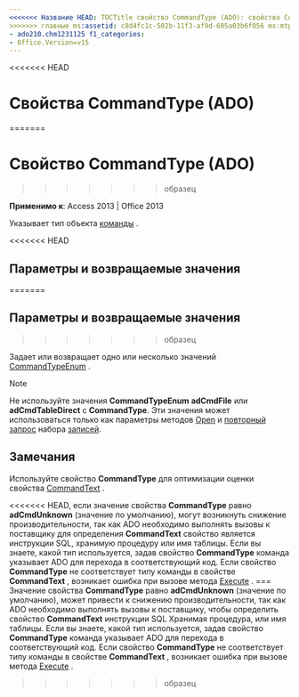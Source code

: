 ```yaml
---
<<<<<<< Название HEAD: TOCTitle свойство CommandType (ADO): свойство CommandType (ADO) === название: свойства CommandType (ADO) TOCTitle: свойства CommandType (ADO)
>>>>>>> главные ms:assetid: c8d4fc1c-502b-11f3-af9d-605a03b6f056 ms:mtpsurl: https://msdn.microsoft.com/library/JJ249976(v=office.15) ms:contentKeyID: 48547663 ms.date: 09/18/2015 mtps_version: v=office.15 f1_keywords:
- ado210.chm1231125 f1_categories:
- Office.Version=v15
---
```


<<<<<<< HEAD
# <a name="commandtype-property-ado"></a>Свойства CommandType (ADO)
=======
# <a name="commandtype-property-ado"></a>Свойство CommandType (ADO)
>>>>>>> образец


**Применимо к**: Access 2013 | Office 2013

Указывает тип объекта [команды](command-object-ado.md) .

<<<<<<< HEAD
## <a name="settings-and-return-values"></a>Параметры и возвращаемые значения
=======
## <a name="settings-and-return-values"></a>Параметры и возвращаемые значения
>>>>>>> образец

Задает или возвращает одно или несколько значений [CommandTypeEnum](commandtypeenum.md) .

> [!NOTE]
> Не используйте значения **CommandTypeEnum** **adCmdFile** или **adCmdTableDirect** с **CommandType**. Эти значения может использоваться только как параметры методов [Open](open-method-ado-recordset.md) и [повторный запрос](requery-method-ado.md) набора [записей](recordset-object-ado.md).


## <a name="remarks"></a>Замечания

Используйте свойство **CommandType** для оптимизации оценки свойства [CommandText](commandtext-property-ado.md) .

<<<<<<< HEAD, если значение свойства **CommandType** равно **adCmdUnknown** (значение по умолчанию), могут возникнуть снижение производительности, так как ADO необходимо выполнять вызовы к поставщику для определения **CommandText** свойство является инструкции SQL, хранимую процедуру или имя таблицы. Если вы знаете, какой тип используется, задав свойство **CommandType** команда указывает ADO для перехода в соответствующий код. Если свойство **CommandType** не соответствует типу команды в свойстве **CommandText** , возникает ошибка при вызове метода [Execute](https://msdn.microsoft.com/library/jj248785\(v=office.15\)) .
=== Значение свойства **CommandType** равно **adCmdUnknown** (значение по умолчанию), может привести к снижению производительности, так как ADO необходимо выполнять вызовы к поставщику, чтобы определить свойство **CommandText** инструкции SQL Хранимая процедура, или имя таблицы. Если вы знаете, какой тип используется, задав свойство **CommandType** команда указывает ADO для перехода в соответствующий код. Если свойство **CommandType** не соответствует типу команды в свойстве **CommandText** , возникает ошибка при вызове метода [Execute](https://docs.microsoft.com/office/vba/access/concepts/miscellaneous/execute-method-ado-command) .
>>>>>>> образец

